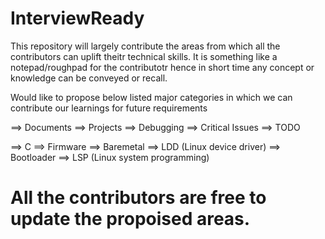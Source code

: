 # InterviewReady
This repository will largely contribute the areas from which all the contributors can uplift theitr technical skills.
It is something like a notepad/roughpad for the contributotr hence in short time any concept or knowledge can be conveyed or recall.


Would like to propose below listed major categories in which we can contribute our learnings for future requirements

==> Documents
==> Projects
==> Debugging 
==> Critical Issues
==> TODO

==> C 
==> Firmware
==> Baremetal
==> LDD (Linux device driver)
==> Bootloader
==> LSP (Linux system programming)

# All the contributors are free to update the propoised areas.
